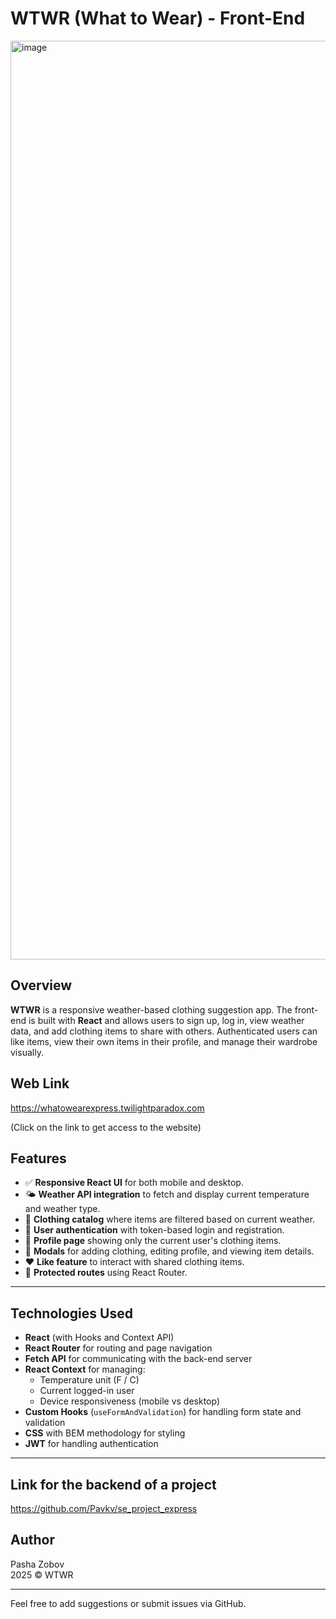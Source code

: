 # WTWR (What to Wear) - Front-End
<img width="1470" alt="image" src="https://github.com/user-attachments/assets/5c1c659e-d34e-4f75-bea5-f765c0c7b7c8" />

## Overview

**WTWR** is a responsive weather-based clothing suggestion app. The front-end is built with **React** and allows users to sign up, log in, view weather data, and add clothing items to share with others. Authenticated users can like items, view their own items in their profile, and manage their wardrobe visually.

## Web Link
https://whatowearexpress.twilightparadox.com

(Click on the link to get access to the website)

## Features

- ✅ **Responsive React UI** for both mobile and desktop.
- 🌤 **Weather API integration** to fetch and display current temperature and weather type.
- 👕 **Clothing catalog** where items are filtered based on current weather.
- 👤 **User authentication** with token-based login and registration.
- 🧾 **Profile page** showing only the current user's clothing items.
- 💬 **Modals** for adding clothing, editing profile, and viewing item details.
- ❤️ **Like feature** to interact with shared clothing items.
- 🔐 **Protected routes** using React Router.

---

## Technologies Used

- **React** (with Hooks and Context API)
- **React Router** for routing and page navigation
- **Fetch API** for communicating with the back-end server
- **React Context** for managing:
  - Temperature unit (F / C)
  - Current logged-in user
  - Device responsiveness (mobile vs desktop)
- **Custom Hooks** (`useFormAndValidation`) for handling form state and validation
- **CSS** with BEM methodology for styling
- **JWT** for handling authentication

---

## Link for the backend of a project

https://github.com/Pavkv/se_project_express

## Author
Pasha Zobov  
2025 © WTWR

---

Feel free to add suggestions or submit issues via GitHub.
